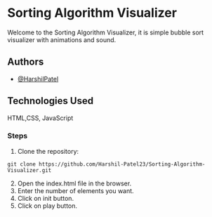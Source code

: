 # Sorting Algorithm Visualizer

Welcome to the Sorting Algorithm Visualizer, it is simple bubble sort visualizer with animations and sound.

## Authors

- [@HarshilPatel](https://www.github.com/Harshil-Patel23)

## Technologies Used

HTML,CSS, JavaScript

### Steps

1. Clone the repository:

```
git clone https://github.com/Harshil-Patel23/Sorting-Algorithm-Visualizer.git

```

2. Open the index.html file in the browser.
3. Enter the number of elements you want.
4. Click on init button.
5. Click on play button.

